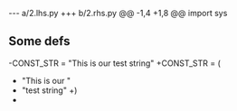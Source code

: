 --- a/2.lhs.py
+++ b/2.rhs.py
@@ -1,4 +1,8 @@
 import sys

 ## Some defs
-CONST_STR = "This is our test string"
+CONST_STR = (
+    "This is our "
+    "test string"
+)
+